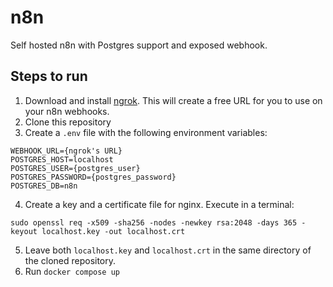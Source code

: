 # n8n

Self hosted n8n with Postgres support and exposed webhook.

## Steps to run

1. Download and install [ngrok](https://ngrok.com/). This will create a free URL for you to use on your n8n webhooks.
2. Clone this repository
3. Create a `.env` file with the following environment variables:

```
WEBHOOK_URL={ngrok's URL}
POSTGRES_HOST=localhost
POSTGRES_USER={postgres_user}
POSTGRES_PASSWORD={postgres_password}
POSTGRES_DB=n8n
```

4. Create a key and a certificate file for nginx. Execute in a terminal:

```
sudo openssl req -x509 -sha256 -nodes -newkey rsa:2048 -days 365 -keyout localhost.key -out localhost.crt
```

5. Leave both `localhost.key` and `localhost.crt` in the same directory of the cloned repository.
6. Run `docker compose up` 
